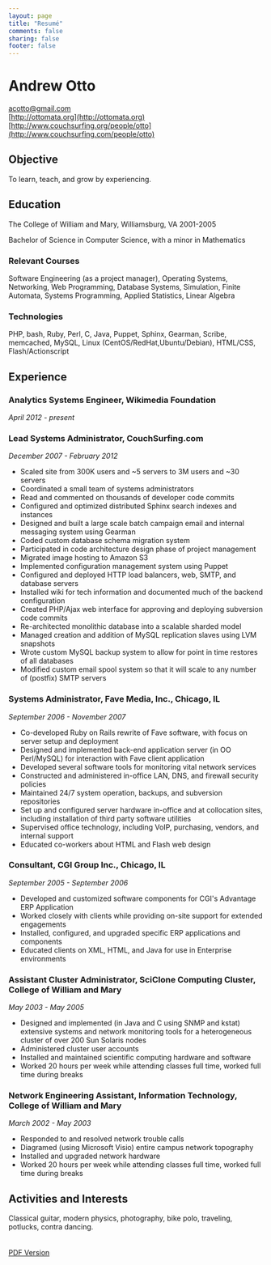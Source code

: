 ```yaml
---
layout: page
title: "Resumé"
comments: false
sharing: false
footer: false
---
```



# Andrew Otto

[acotto@gmail.com](mailto:acotto@gmail.com)<br/>
[http://ottomata.org](http://ottomata.org)<br/>
[http://www.couchsurfing.org/people/otto](http://www.couchsurfing.com/people/otto)<br/>

## Objective

To learn, teach, and grow by experiencing.

## Education

The College of William and Mary, Williamsburg, VA 2001-2005

Bachelor of Science in Computer Science, with a minor in Mathematics

### Relevant Courses

Software Engineering (as a project manager), Operating Systems, Networking, Web Programming, Database Systems, Simulation, Finite Automata, Systems Programming, Applied Statistics, Linear Algebra

### Technologies

PHP, bash, Ruby, Perl, C, Java, Puppet, Sphinx, Gearman, Scribe, memcached, MySQL, Linux (CentOS/RedHat,Ubuntu/Debian), HTML/CSS, Flash/Actionscript

## Experience

### Analytics Systems Engineer, Wikimedia Foundation

_April 2012 - present_

### Lead Systems Administrator, CouchSurfing.com

_December 2007 - February 2012_

* Scaled site from 300K users and ~5 servers to 3M users and ~30 servers
* Coordinated a small team of systems administrators
* Read and commented on thousands of developer code commits
* Configured and optimized distributed Sphinx search indexes and instances
* Designed and built a large scale batch campaign email and internal messaging system using Gearman
* Coded custom database schema migration system
* Participated in code architecture design phase of project management
* Migrated image hosting to Amazon S3
* Implemented configuration management system using Puppet
* Configured and deployed HTTP load balancers, web, SMTP, and database servers
* Installed wiki for tech information and documented much of the backend configuration
* Created PHP/Ajax web interface for approving and deploying subversion code commits
* Re-architected monolithic database into a scalable sharded model
* Managed creation and addition of MySQL replication slaves using LVM snapshots
* Wrote custom MySQL backup system to allow for point in time restores of all databases
* Modified custom email spool system so that it will scale to any number of (postfix) SMTP servers

### Systems Administrator, Fave Media, Inc., Chicago, IL

_September 2006 - November 2007_

* Co-developed Ruby on Rails rewrite of Fave software, with focus on server setup and deployment
* Designed and implemented back-end application server (in OO Perl/MySQL) for interaction with Fave client application
* Developed several software tools for monitoring vital network services
* Constructed and administered in-office LAN, DNS, and firewall security policies
* Maintained 24/7 system operation, backups, and subversion repositories
* Set up and configured server hardware in-office and at collocation sites, including installation of third party software utilities
* Supervised office technology, including VoIP, purchasing, vendors, and internal support
* Educated co-workers about HTML and Flash web design

### Consultant, CGI Group Inc., Chicago, IL

_September 2005 - September 2006_

* Developed and customized software components for CGI's Advantage ERP Application
* Worked closely with clients while providing on-site support for extended engagements
* Installed, configured, and upgraded specific ERP applications and components
* Educated clients on XML, HTML, and Java for use in Enterprise environments

### Assistant Cluster Administrator, SciClone Computing Cluster, College of William and Mary

_May 2003 - May 2005_

* Designed and implemented (in Java and C using SNMP and kstat) extensive systems and network monitoring tools for a heterogeneous cluster of over 200 Sun Solaris nodes
* Administered cluster user accounts
* Installed and maintained scientific computing hardware and software
* Worked 20 hours per week while attending classes full time, worked full time during breaks

### Network Engineering Assistant, Information Technology, College of William and Mary

_March 2002 - May 2003_

* Responded to and resolved network trouble calls
* Diagramed (using Microsoft Visio) entire campus network topography
* Installed and upgraded network hardware
* Worked 20 hours per week while attending classes full time, worked full time during breaks

## Activities and Interests

Classical guitar, modern physics, photography, bike polo, traveling, potlucks, contra dancing. 



<div style="padding-top:20px;"><a href="/stuff/Andrew_Otto_Resume_2012.pdf">PDF Version</a></div>